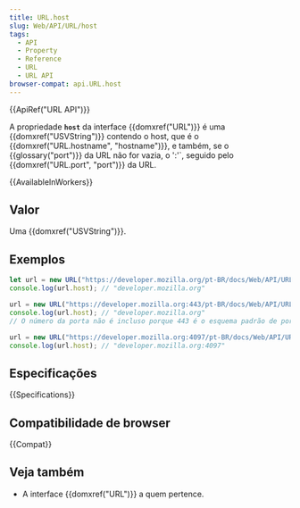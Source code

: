 ```yaml
---
title: URL.host
slug: Web/API/URL/host
tags:
  - API
  - Property
  - Reference
  - URL
  - URL API
browser-compat: api.URL.host
---
```


{{ApiRef("URL API")}}

A propriedade **`host`** da interface {{domxref("URL")}} é uma {{domxref("USVString")}} contendo o host, que é o {{domxref("URL.hostname", "hostname")}}, e também, se o {{glossary("port")}} da URL não for vazia, o ':'`, seguido pelo {{domxref("URL.port", "port")}} da URL.

{{AvailableInWorkers}}

## Valor

Uma {{domxref("USVString")}}.

## Exemplos

```js
let url = new URL("https://developer.mozilla.org/pt-BR/docs/Web/API/URL/host");
console.log(url.host); // "developer.mozilla.org"

url = new URL("https://developer.mozilla.org:443/pt-BR/docs/Web/API/URL/host");
console.log(url.host); // "developer.mozilla.org"
// O número da porta não é incluso porque 443 é o esquema padrão de porta

url = new URL("https://developer.mozilla.org:4097/pt-BR/docs/Web/API/URL/host");
console.log(url.host); // "developer.mozilla.org:4097"
```

## Especificações

{{Specifications}}

## Compatibilidade de browser

{{Compat}}

## Veja também

- A interface {{domxref("URL")}} a quem pertence.
